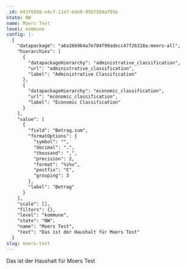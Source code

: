 ```yaml
---
_id: 643f6950-e4cf-11e7-bde9-99b7584a705b
state: NW
name: Moers Test
level: kommune
config: |-
  {
    "datapackage": "a6a16b964a7e784f99adecc47f26318a:moers-all",
    "hierarchies": [
      {
        "datapackageHierarchy": "administrative_classification",
        "url": "administrative_classification",
        "label": "Administrative Classification"
      },
      {
        "datapackageHierarchy": "economic_classification",
        "url": "economic_classification",
        "label": "Economic Classification"
      }
    ],
    "value": [
      {
        "field": "Betrag.sum",
        "formatOptions": {
          "symbol": "",
          "decimal": ".",
          "thousand": ",",
          "precision": 2,
          "format": "%s%v",
          "postfix": "€",
          "grouping": 3
        },
        "label": "Betrag"
      }
    ],
    "scale": [],
    "filters": {},
    "level": "kommune",
    "state": "NW",
    "name": "Moers Test",
    "text": "Das ist der Haushalt für Moers Test"
  }
slug: moers-test
---
```

Das ist der Haushalt für Moers Test
